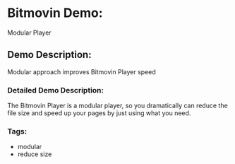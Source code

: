 # Bitmovin Demo:
Modular Player

## Demo Description:
Modular approach improves Bitmovin Player speed

### Detailed Demo Description:
The Bitmovin Player is a modular player, so you dramatically can reduce the file size and speed up your pages by just using what you need.

### Tags:

  - modular
  - reduce size